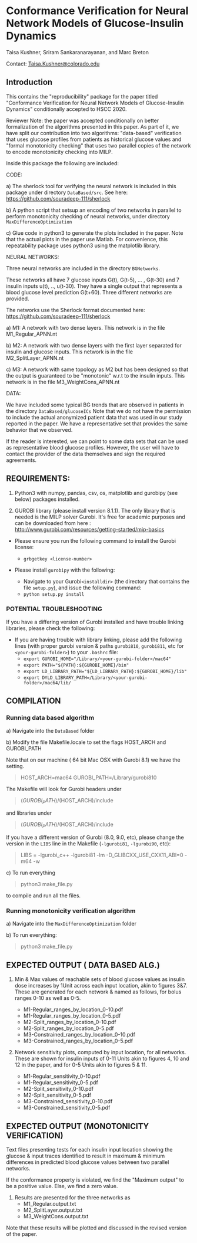 # Conformance Verification for Neural Network Models of Glucose-Insulin Dynamics

Taisa Kushner, Sriram Sankaranarayanan, and Marc Breton

Contact: Taisa.Kushner@colorado.edu


## Introduction

This contains the "reproducibility" package for the paper titled
"Conformance Verification for Neural Network Models of Glucose-Insulin
Dynamics" conditionally accepted to HSCC 2020.

Reviewer Note: the paper was accepted conditionally on better
formalization of the algorithms presented in this paper. As part of
it, we have split our contribution into two algorithms: "data-based"
verification that uses glucose profiles from patients as historical
glucose values and "formal monotonicity checking" that uses two
parallel copies of the network to encode monotonicity checking into
MILP.


Inside this package the following are included:

CODE:

a) The sherlock tool for verifying the neural network is included in
   this package under directory `DataBased/src`.  See here:
   https://github.com/souradeep-111/sherlock

b) A python script that setsup an encoding of two networks in parallel
to perform monotonicity checking of neural networks, under directory
`MaxDifferenceOptimization`

c) Glue code in python3 to generate the plots included in the
paper. Note that the actual plots in the paper use Matlab. For
convenience, this repeatability package uses python3 using the
matplotlib library.

NEURAL NETWORKS:

Three neural networks are included in the directory `BGNetworks`.

These networks all have $7$ glucose inputs G(t), G(t-5),
... , G(t-30) and $7$ insulin inputs u(t), .., u(t-30). They have a
single output that represents a blood glucose level prediction
G(t+60). Three different networks are provided.

The networks use the Sherlock format documented here: https://github.com/souradeep-111/sherlock


a) M1: A network with two dense layers. This network is in the file M1_Regular_APNN.nt	

b) M2: A network with two dense layers with the first layer separated for insulin and glucose inputs. This network is in the file M2_SplitLayer_APNN.nt

c) M3: A network with same topology as M2 but has been designed so that the output is guaranteed to be "monotonic" w.r.t
to the insulin inputs.  This network is in the file  M3_WeightCons_APNN.nt




DATA:

We have included some typical BG trends that are observed in patients
in the directory `DataBased/glucoseICs` Note that we do not have the
permission to include the actual anonymized patient data that was used
in our study reported in the paper. We have a representative set that
provides the same behavior that we observed.

If the reader is interested, we can point to some data sets that can
be used as representative blood glucose profiles.  However, the user
will have to contact the provider of the data themselves and sign the
required agreements.


## REQUIREMENTS:

1. Python3 with numpy, pandas, csv, os, matplotlib and gurobipy (see
below) packages installed.

2. GUROBI library (please install version 8.1.1).  The only library
that is needed is the MILP solver Gurobi. It's free for academic
purposes and can be downloaded from here :
http://www.gurobi.com/resources/getting-started/mip-basics

- Please ensure you run the following command to install the Gurobi license:
    - `grbgetkey <license-number>`

- Please install `gurobipy` with the following:
    - Navigate to your Gurobi`<installdir>` (the directory that contains the file `setup.py`), and issue the following command:
    - `python setup.py install`

### POTENTIAL TROUBLESHOOTING

If you have a differing version of Gurobi installed and have trouble
linking libraries, please check the following:

- If you are having trouble with library linking, please add the following lines (with proper gurobi version & paths `gurobi810`, `gurobi811`, etc for `<your-gurobi-folder>`) to your `.bashrc` file:
    - `export GUROBI_HOME="/Library/<your-gurobi-folder>/mac64"`
    - `export PATH="${PATH}:${GUROBI_HOME}/bin"`
    - `export LD_LIBRARY_PATH="${LD_LIBRARY_PATH}:${GUROBI_HOME}/lib"`
    - `export DYLD_LIBRARY_PATH=/Library/<your-gurobi-folder>/mac64/lib/`


## COMPILATION

### Running data based algorithm

a) Navigate into the `DataBased` folder

b) Modify the file Makefile.locale to set the flags HOST_ARCH and GUROBI_PATH

Note that on our machine ( 64 bit Mac OSX with Gurobi 8.1) we have the setting.

> HOST_ARCH=mac64
> GUROBI_PATH=/Library/gurobi810

The Makefile will look for Gurobi headers under

> $(GUROBI_PATH)/$(HOST_ARCH)/include

and libraries under

> $(GUROBI_PATH)/$(HOST_ARCH)/include

If you have a different version of Gurobi (8.0, 9.0, etc), please change the version in the `LIBS` line in the Makefile (`-lgurobi81`, `-lgurobi90`, etc):

>  LIBS = -lgurobi_c++ -lgurobi81 -lm -D_GLIBCXX_USE_CXX11_ABI=0 -m64 -w

c)  To run everything

> python3 make_file.py

to compile and run all the files.

### Running monotonicity verification algorithm

a) Navigate into the `MaxDifferenceOptimization` folder

b) To run everything: 
> python3 make_file.py


## EXPECTED OUTPUT ( DATA BASED ALG.)

1. Min & Max values of reachable sets of blood glucose values as insulin dose increases by 1Unit across each input location, akin to figures 3&7. These are generated for each network & named as follows, for bolus ranges 0-10 as well as 0-5.
    - M1-Regular_ranges_by_location_0-10.pdf 
    - M1-Regular_ranges_by_location_0-5.pdf
    - M2-Split_ranges_by_location_0-10.pdf
    - M2-Split_ranges_by_location_0-5.pdf
    - M3-Constrained_ranges_by_location_0-10.pdf
    - M3-Constrained_ranges_by_location_0-5.pdf
    
2. Network sensitivity plots, computed by input location, for all networks. These are shown for insulin inputs of 0-11 Units akin to figures 4, 10 and 12 in the paper, and for 0-5 Units akin to figures 5 & 11.
    - M1-Regular_sensitivity_0-10.pdf
    - M1-Regular_sensitivity_0-5.pdf
    - M2-Split_sensitivity_0-10.pdf
    - M2-Split_sensitivity_0-5.pdf
    - M3-Constrained_sensitivity_0-10.pdf
    - M3-Constrained_sensitivity_0-5.pdf

## EXPECTED OUTPUT (MONOTONICITY VERIFICATION)

Text files presenting tests for each insulin input location showing the glucose & input traces identified to result in maximum & minimum differences in predicted blood glucose values between two parallel networks. 

If the conformance property is violated, we find the "Maximum output" to be a positive value. Else, we find a zero value.

1. Results are presented for the three networks as 
    - M1_Regular.output.txt
    - M2_SplitLayer.output.txt
    - M3_WeightCons.output.txt

Note that these results will be plotted and discussed in the revised
version of the paper.




